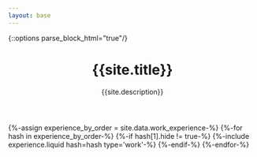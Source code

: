 ```yaml
---
layout: base
---
```

{::options parse_block_html="true"/}

<header>
<h1 id="name">{{site.title}}</h1>
<p id="summary">{{site.description}}</p>
</header>

{%-assign experience_by_order = site.data.work_experience-%}
{%-for hash in experience_by_order-%}
{%-if hash[1].hide != true-%}
{%-include experience.liquid hash=hash type='work'-%}
{%-endif-%}
{%-endfor-%}

